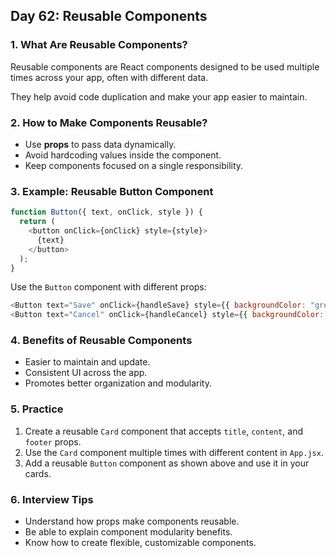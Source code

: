 ## Day 62: Reusable Components

### 1. What Are Reusable Components?

Reusable components are React components designed to be used multiple times across your app, often with different data.

They help avoid code duplication and make your app easier to maintain.

### 2. How to Make Components Reusable?

- Use **props** to pass data dynamically.
- Avoid hardcoding values inside the component.
- Keep components focused on a single responsibility.

### 3. Example: Reusable Button Component

```javascript
function Button({ text, onClick, style }) {
  return (
    <button onClick={onClick} style={style}>
      {text}
    </button>
  );
}
```

Use the `Button` component with different props:

```javascript
<Button text="Save" onClick={handleSave} style={{ backgroundColor: "green" }} />
<Button text="Cancel" onClick={handleCancel} style={{ backgroundColor: "red" }} />
```

### 4. Benefits of Reusable Components

- Easier to maintain and update.
- Consistent UI across the app.
- Promotes better organization and modularity.

### 5. Practice

<div class="practice">

1. Create a reusable `Card` component that accepts `title`, `content`, and `footer` props.
2. Use the `Card` component multiple times with different content in `App.jsx`.
3. Add a reusable `Button` component as shown above and use it in your cards.

</div>

### 6. Interview Tips

- Understand how props make components reusable.
- Be able to explain component modularity benefits.
- Know how to create flexible, customizable components.

